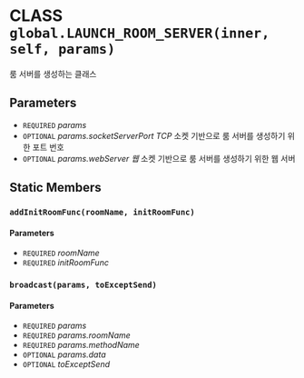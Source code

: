 # CLASS `global.LAUNCH_ROOM_SERVER(inner, self, params)`
룸 서버를 생성하는 클래스

## Parameters
* `REQUIRED` *params*
* `OPTIONAL` *params.socketServerPort	TCP* 소켓 기반으로 룸 서버를 생성하기 위한 포트 번호
* `OPTIONAL` *params.webServer		웹* 소켓 기반으로 룸 서버를 생성하기 위한 웹 서버

## Static Members

### `addInitRoomFunc(roomName, initRoomFunc)`
#### Parameters
* `REQUIRED` *roomName*
* `REQUIRED` *initRoomFunc*

### `broadcast(params, toExceptSend)`
#### Parameters
* `REQUIRED` *params*
* `REQUIRED` *params.roomName*
* `REQUIRED` *params.methodName*
* `OPTIONAL` *params.data*
* `OPTIONAL` *toExceptSend*
